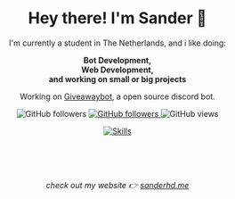 <div align="center">
<h1>Hey there! I'm Sander 🦜</h1>
<p style="max-width: 40rem">I'm currently a student in The Netherlands, and i like doing:</p>

<p style="max-width: 40rem">
<b>Bot Development, <br />Web Development, <br> and working on small or big projects</b>
</p>

<p>
    Working on <a href "https://github.com/sanderhd/GiveawayBot">Giveawaybot</a>, a open source discord bot.
</p>

<p>
    <img alt="GitHub followers" src="https://img.shields.io/github/followers/sanderhd">
    <a href="https://www.sanderhd.me">
        <img alt="GitHub followers" src="https://img.shields.io/badge/My-website-blue">
    </a>
    <img alt="GitHub views" src="https://komarev.com/ghpvc/?username=sanderhd&label=Profile+views&color=blue">
</p>

<p>
    <a href="https://sanderhd.me" target="_blank">
        <img alt="Skills" src="https://skillicons.dev/icons?i=html,css,tailwind,js,p5js,nodejs,php,mysql,md,discordjs,bots,figma,github,vscode,windows,vercel&perline=11">
    </a>
</p>

<!--START_SECTION:waka-->
<!--END_SECTION:waka-->

<br>
<br>
<br>
<p align="center" style="max-width: 50rem; font-style: italic;">check out my website 👉 <a href="https://www.sanderhd.me" target="_blank">sanderhd.me</a></p>
</div>
